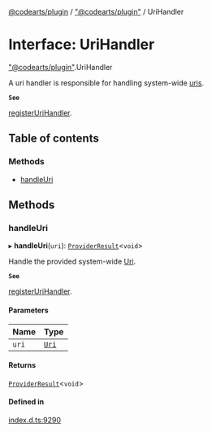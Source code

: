 [@codearts/plugin](../README.md) / ["@codearts/plugin"](../modules/_codearts_plugin_.md) / UriHandler

# Interface: UriHandler

["@codearts/plugin"](../modules/_codearts_plugin_.md).UriHandler

A uri handler is responsible for handling system-wide [uris](../classes/codearts_plugin_.Uri.md).

**`See`**

[registerUriHandler](../modules/codearts_plugin_.window.md#registerurihandler).

## Table of contents

### Methods

- [handleUri](codearts_plugin_.UriHandler.md#handleuri)

## Methods

### handleUri

▸ **handleUri**(`uri`): [`ProviderResult`](../modules/_codearts_plugin_.md#providerresult)<`void`\>

Handle the provided system-wide [Uri](../classes/codearts_plugin_.Uri.md).

**`See`**

[registerUriHandler](../modules/codearts_plugin_.window.md#registerurihandler).

#### Parameters

| Name | Type |
| :------ | :------ |
| `uri` | [`Uri`](../classes/codearts_plugin_.Uri.md) |

#### Returns

[`ProviderResult`](../modules/_codearts_plugin_.md#providerresult)<`void`\>

#### Defined in

[index.d.ts:9290](https://github.com/huaweicloud/cloudide-plugin-api/blob/a055dd0/index.d.ts#L9290)
